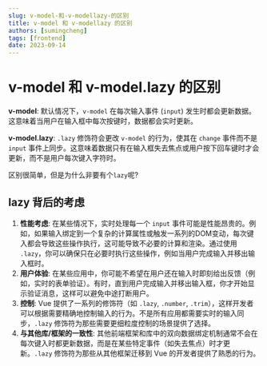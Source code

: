 ```yaml
---
slug: v-model-和-v-modellazy-的区别
title: v-model 和 v-modellazy 的区别
authors: [sumingcheng]
tags: [frontend]
date: 2023-09-14
---
```


# v-model 和 v-model.lazy 的区别



 



**v-model**: 默认情况下，`v-model` 在每次输入事件 (`input`) 发生时都会更新数据。这意味着当用户在输入框中每次按键时，数据都会实时更新。

**v-model.lazy**: `.lazy` 修饰符会更改 `v-model` 的行为，使其在 `change` 事件而不是 `input` 事件上同步。这意味着数据只有在输入框失去焦点或用户按下回车键时才会更新，而不是用户每次键入字符时。

区别很简单，但是为什么非要有个`lazy`呢?

## lazy 背后的考虑  

1. **性能考虑**: 在某些情况下，实时处理每一个 `input` 事件可能是性能昂贵的。例如，如果输入绑定到一个复杂的计算属性或触发一系列的DOM变动，每次键入都会导致这些操作执行，这可能导致不必要的计算和渲染。通过使用 `.lazy`，你可以确保只在必要时执行这些操作，例如当用户完成输入并移出输入框时。
2. **用户体验**: 在某些应用中，你可能不希望在用户还在输入时即刻给出反馈（例如，实时的表单验证）。有时，直到用户完成输入并移出输入框，你才开始显示验证消息，这样可以避免中途打断用户。
3. **控制**: Vue 提供了一系列的修饰符（如 `.lazy`, `.number`, `.trim`），这样开发者可以根据需要精确地控制输入的行为。不是所有应用都需要实时的输入同步，`.lazy` 修饰符为那些需要更细粒度控制的场景提供了选择。
4. **与其他库/框架的一致性**: 其他前端框架和库中的双向数据绑定机制通常不会在每次键入时都更新数据，而是在某些特定事件（如失去焦点）时才更新。`.lazy` 修饰符为那些从其他框架迁移到 Vue 的开发者提供了熟悉的行为。